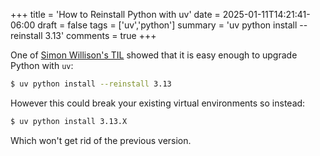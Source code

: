 +++
title = 'How to Reinstall Python with uv'
date = 2025-01-11T14:21:41-06:00
draft = false
tags = ['uv','python']
summary = 'uv python install --reinstall 3.13'
comments = true
+++

One of
[Simon Willison's TIL](https://simonwillison.net/2025/Jan/7/uv-python-reinstall/)
showed that it is easy enough to upgrade Python with `uv`:

```bash
$ uv python install --reinstall 3.13
```

However this could break your existing virtual environments so instead:

```bash
$ uv python install 3.13.X
```

Which won't get rid of the previous version.

